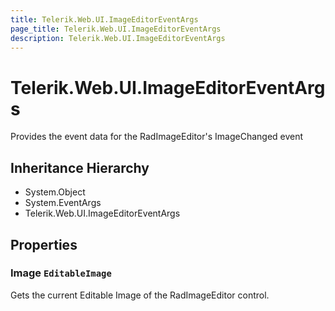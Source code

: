 ```yaml
---
title: Telerik.Web.UI.ImageEditorEventArgs
page_title: Telerik.Web.UI.ImageEditorEventArgs
description: Telerik.Web.UI.ImageEditorEventArgs
---
```


# Telerik.Web.UI.ImageEditorEventArgs

Provides the event data for the RadImageEditor's ImageChanged event

## Inheritance Hierarchy

* System.Object
* System.EventArgs
* Telerik.Web.UI.ImageEditorEventArgs

## Properties

###  Image `EditableImage`

Gets the current Editable Image of the RadImageEditor control.

